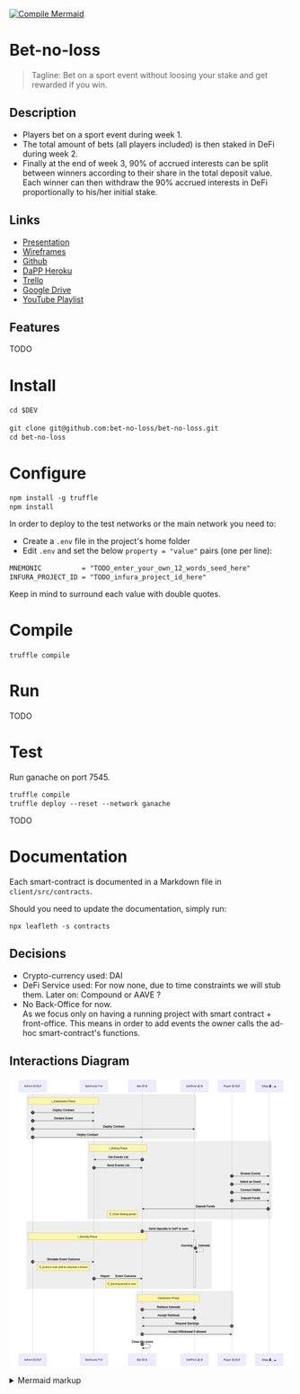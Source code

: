 [![Compile Mermaid](https://github.com/bet-no-loss/bet-no-loss/actions/workflows/compile_mermaid.yml/badge.svg?branch=master&event=push)](https://github.com/bet-no-loss/bet-no-loss/actions/workflows/compile_mermaid.yml)
 
# Bet-no-loss

> Tagline: Bet on a sport event without loosing your stake and get rewarded if you win.
 
## Description

- Players bet on a sport event during week 1.  
- The total amount of bets (all players included) is then staked in DeFi during week 2.  
- Finally at the end of week 3, 90% of accrued interests can be split between winners according to their share in the total deposit value. 
Each winner can then withdraw the 90% accrued interests in DeFi proportionally to his/her initial stake.


## Links

* [Presentation](https://docs.google.com/presentation/d/1HCxnNpTpJYLMGsOCu0hRTsVv7Z5x4cg-bcDrq56NjBc)
* [Wireframes](https://app.diagrams.net/#G1tXstsevdC_w0BXNJh9pAyF5CtaAM2az-)
* [Github](https://github.com/bet-no-loss/bet-no-loss/)
* [DaPP Heroku](https://bet-no-loss.herokuapp.com/)
* [Trello](https://trello.com/b/c6Xhe5hM)
* [Google Drive](https://drive.google.com/drive/folders/1Pr22-VTGNVREl7AUdPy1f77OxrgqNvgO)
* [YouTube Playlist](https://www.youtube.com/playlist?list=PLNwicjhsnUEooeRnNgrkV0TH6m21F3jpA) 

## Features

TODO


# Install

```
cd $DEV

git clone git@github.com:bet-no-loss/bet-no-loss.git
cd bet-no-loss
```

# Configure

```
npm install -g truffle
npm install
```

In order to deploy to the test networks or the main network you need to:

- Create a `.env` file in the project's home folder  
- Edit `.env` and set the below `property = "value"` pairs (one per line):

```
MNEMONIC          = "TODO_enter_your_own_12_words_seed_here"
INFURA_PROJECT_ID = "TODO_infura_project_id_here"
```

Keep in mind to surround each value with double quotes.

# Compile

```
truffle compile
```

# Run

TODO


# Test

Run ganache on port 7545.

```
truffle compile
truffle deploy --reset --network ganache
```
TODO

# Documentation

Each smart-contract is documented in a Markdown file in `client/src/contracts`.

Should you need to update the documentation, simply run:
```
npx leafleth -s contracts
```

## Decisions

- Crypto-currency used: DAI
- DeFi Service used: For now none, due to time constraints we will stub them. Later on: Compound or AAVE ?
- No Back-Office for now.  
  As we focus only on having a running project with smart contract + front-office.
  This means in order to add events the owner calls the ad-hoc smart-contract's functions.

## Interactions Diagram

<!-- generated by mermaid compile action - START -->
![~mermaid diagram 1~](/doc/img/README-md-1.svg)
<details>
  <summary>Mermaid markup</summary>

```mermaid
sequenceDiagram autonumber
    Admin->>Oracle: Create Contract
    Admin->>Oracle: Declare Event
    Admin->>DeFi: Create Contract
    Admin->>Bet: Create Contract
    
    Bet->>Oracle:  Get Events List
    Player->>DApp: Browse Events
    Player->>DApp: Select an Event
    Player->>DApp: Connect Wallet
    e
    Player->>DApp: Deposit Funds
    activate DApp
    DApp->>Bet: Deposit Funds
    deactivate DApp
    
    Note left of Bet: ⏰ Close Betting period
    Bet->>DeFi: Send deposits to DeFi Earn
    activate DeFi
    DeFi-->>DeFi: Accruing    Interests    

    Admin-->>Oracle: Simulate Event Outcome
    Note left of Oracle: ⏰ Event is over and its outcome is known
    Oracle->>Bet: Report    Event Outcome 
    
    Note left of Bet: ⏰ Earning period is over
    deactivate DeFi
    Bet->>DeFi: Retrieve Interests
    DeFi->>Bet: Accept Retrieval

    Player->>Bet: Request Earnings
    Bet->>Player: Accept Retrieval if allowed
    
    Bet->>Bet: Close this event 
```

</details>
<!-- generated by mermaid compile action - END -->

